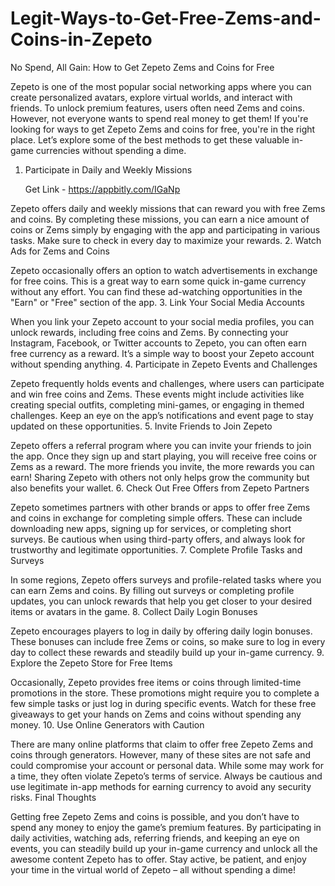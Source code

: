 # Legit-Ways-to-Get-Free-Zems-and-Coins-in-Zepeto
No Spend, All Gain: How to Get Zepeto Zems and Coins for Free

Zepeto is one of the most popular social networking apps where you can create personalized avatars, explore virtual worlds, and interact with friends. To unlock premium features, users often need Zems and coins. However, not everyone wants to spend real money to get them! If you're looking for ways to get Zepeto Zems and coins for free, you're in the right place. Let’s explore some of the best methods to get these valuable in-game currencies without spending a dime.
1. Participate in Daily and Weekly Missions

   Get Link - https://appbitly.com/IGaNp

Zepeto offers daily and weekly missions that can reward you with free Zems and coins. By completing these missions, you can earn a nice amount of coins or Zems simply by engaging with the app and participating in various tasks. Make sure to check in every day to maximize your rewards.
2. Watch Ads for Zems and Coins

Zepeto occasionally offers an option to watch advertisements in exchange for free coins. This is a great way to earn some quick in-game currency without any effort. You can find these ad-watching opportunities in the "Earn" or "Free" section of the app.
3. Link Your Social Media Accounts

When you link your Zepeto account to your social media profiles, you can unlock rewards, including free coins and Zems. By connecting your Instagram, Facebook, or Twitter accounts to Zepeto, you can often earn free currency as a reward. It’s a simple way to boost your Zepeto account without spending anything.
4. Participate in Zepeto Events and Challenges

Zepeto frequently holds events and challenges, where users can participate and win free coins and Zems. These events might include activities like creating special outfits, completing mini-games, or engaging in themed challenges. Keep an eye on the app’s notifications and event page to stay updated on these opportunities.
5. Invite Friends to Join Zepeto

Zepeto offers a referral program where you can invite your friends to join the app. Once they sign up and start playing, you will receive free coins or Zems as a reward. The more friends you invite, the more rewards you can earn! Sharing Zepeto with others not only helps grow the community but also benefits your wallet.
6. Check Out Free Offers from Zepeto Partners

Zepeto sometimes partners with other brands or apps to offer free Zems and coins in exchange for completing simple offers. These can include downloading new apps, signing up for services, or completing short surveys. Be cautious when using third-party offers, and always look for trustworthy and legitimate opportunities.
7. Complete Profile Tasks and Surveys

In some regions, Zepeto offers surveys and profile-related tasks where you can earn Zems and coins. By filling out surveys or completing profile updates, you can unlock rewards that help you get closer to your desired items or avatars in the game.
8. Collect Daily Login Bonuses

Zepeto encourages players to log in daily by offering daily login bonuses. These bonuses can include free Zems or coins, so make sure to log in every day to collect these rewards and steadily build up your in-game currency.
9. Explore the Zepeto Store for Free Items

Occasionally, Zepeto provides free items or coins through limited-time promotions in the store. These promotions might require you to complete a few simple tasks or just log in during specific events. Watch for these free giveaways to get your hands on Zems and coins without spending any money.
10. Use Online Generators with Caution

There are many online platforms that claim to offer free Zepeto Zems and coins through generators. However, many of these sites are not safe and could compromise your account or personal data. While some may work for a time, they often violate Zepeto’s terms of service. Always be cautious and use legitimate in-app methods for earning currency to avoid any security risks.
Final Thoughts

Getting free Zepeto Zems and coins is possible, and you don’t have to spend any money to enjoy the game’s premium features. By participating in daily activities, watching ads, referring friends, and keeping an eye on events, you can steadily build up your in-game currency and unlock all the awesome content Zepeto has to offer. Stay active, be patient, and enjoy your time in the virtual world of Zepeto – all without spending a dime!

